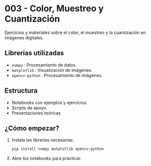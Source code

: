 # 003 - Color, Muestreo y Cuantización

Ejercicios y materiales sobre el color, el muestreo y la cuantización en imágenes digitales.

## Librerías utilizadas
- `numpy` : Procesamiento de datos.
- `matplotlib` : Visualización de imágenes.
- `opencv-python` : Procesamiento de imágenes.

## Estructura
- Notebooks con ejemplos y ejercicios.
- Scripts de apoyo.
- Presentaciones teóricas.

## ¿Cómo empezar?
1. Instala las librerías necesarias:
   ```bash
   pip install numpy matplotlib opencv-python
   ```
2. Abre los notebooks para practicar.

